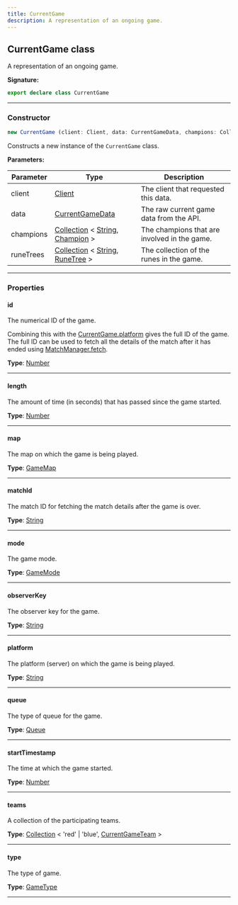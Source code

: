 ```yaml
---
title: CurrentGame
description: A representation of an ongoing game.
---
```


## CurrentGame class

A representation of an ongoing game.

**Signature:**

```ts
export declare class CurrentGame 
```

---

### Constructor

```ts
new CurrentGame (client: Client, data: CurrentGameData, champions: Collection<string, Champion>, runeTrees: Collection<string, RuneTree>)
```

Constructs a new instance of the `CurrentGame` class.

**Parameters:**

| Parameter | Type | Description |
| --------- | ---- | ----------- |
| client | [Client](/api/Client.md) | The client that requested this data. |
| data | [CurrentGameData](/api/CurrentGameData.md) | The raw current game data from the API. |
| champions | [Collection](https://discord.js.org/#/docs/collection/stable/class/Collection) \< [String](https://developer.mozilla.org/en-US/docs/Web/JavaScript/Reference/Global_Objects/String), [Champion](/api/Champion.md) \> | The champions that are involved in the game. |
| runeTrees | [Collection](https://discord.js.org/#/docs/collection/stable/class/Collection) \< [String](https://developer.mozilla.org/en-US/docs/Web/JavaScript/Reference/Global_Objects/String), [RuneTree](/api/RuneTree.md) \> | The collection of the runes in the game. |
---

### Properties

#### id

The numerical ID of the game.


Combining this with the [CurrentGame.platform](/api/CurrentGame.md#platform) gives the full ID of the game. The full ID can be used to fetch all the details of the match after it has ended using [MatchManager.fetch](/api/MatchManager.md#fetch).



**Type**: [Number](https://developer.mozilla.org/en-US/docs/Web/JavaScript/Reference/Global_Objects/Number)

---

#### length

The amount of time (in seconds) that has passed since the game started.



**Type**: [Number](https://developer.mozilla.org/en-US/docs/Web/JavaScript/Reference/Global_Objects/Number)

---

#### map

The map on which the game is being played.



**Type**: [GameMap](/api/GameMap.md)

---

#### matchId

The match ID for fetching the match details after the game is over.



**Type**: [String](https://developer.mozilla.org/en-US/docs/Web/JavaScript/Reference/Global_Objects/String)

---

#### mode

The game mode.



**Type**: [GameMode](/api/GameMode.md)

---

#### observerKey

The observer key for the game.



**Type**: [String](https://developer.mozilla.org/en-US/docs/Web/JavaScript/Reference/Global_Objects/String)

---

#### platform

The platform (server) on which the game is being played.



**Type**: [String](https://developer.mozilla.org/en-US/docs/Web/JavaScript/Reference/Global_Objects/String)

---

#### queue

The type of queue for the game.



**Type**: [Queue](/api/Queue.md)

---

#### startTimestamp

The time at which the game started.



**Type**: [Number](https://developer.mozilla.org/en-US/docs/Web/JavaScript/Reference/Global_Objects/Number)

---

#### teams

A collection of the participating teams.



**Type**: [Collection](https://discord.js.org/#/docs/collection/stable/class/Collection) \< 'red' \| 'blue', [CurrentGameTeam](/api/CurrentGameTeam.md) \>

---

#### type

The type of game.



**Type**: [GameType](/api/GameType.md)

---


